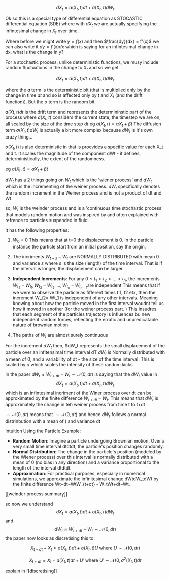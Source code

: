 $$dX_t = a(X_t, t)dt + \sigma(X_t, t)dW_t $$

Ok so this is a special type of differential equation as STOCASTIC differential equation (SDE) where with $dX_t$ we are actually specifying the infintesimal change in $X_t$ over time.

Where before we might write $y = f(x)$ and then $\frac{dy}{dx} = f'(x)$ we can also write it $dy = f'(x)dx$ which is saying for an infintesimal change in dx, what is the change in y?

For a stochastic process, unlike deterministic functions, we musy include random fluctuations in the change to $X_t$ and so we get 

$$dX_t = a(X_t, t)dt + \sigma(X_t, t)dW_t $$

where the $a$ term is the deterministic bit (that is multiplied only by the change in time $dt$ and so is affected only by $t$ and $X_t$ (and the drift function)). But the $\sigma$ term is the random bit.  

$a(Xt, t)dt$ is the drift term and represents the determininstic part of the process where $a(X_t, t)$ considers the current state, the timestep we are on, all scaled by the size of the time step $dt$
eg  $a(X_t, t) = \alpha X_t + \beta t$
The diffusion term $\sigma(X_t, t)dW_t$ is actually a bit more complex because $dW_t$ is it's own crazy thing...

$\sigma(X_t, t)$ is also deterministic in that is procvides a specific value for each X_t and t. It scales the magnitude of the component dWt - it defines, deterministically, the extent of the randomness. 

eg  $\sigma(X_t, t) = \alpha X_t + \beta t$

$dW_t$ has a 2 things going on $W_t$ which is the 'wiener process' and $dW_t$ which is the incrementing of the weiner process. $dW_t$ specifically denotes the random increment in the Weiner process and is not a product of dt and Wt. 

so, $W_t$ is the weinder process and is a 'continuous time stochastic process' that models random motion and was inspired by and often explained with refrence to particles suspended in fluid. 

It has the following properties: 

1. $W_0$ = 0
This means that at t=0 the displacement is 0. In the particle instance the particle start from an initial position, say the origin.

2. The incriments $W_{t+s} - W_t$ are NORMALLY DISTRIBUTED with mean 0 and variance $s$ where s is the size (length) of the time interval. That is if the interval is longer, the displacement can be larger. 

3. **Independent Increments**: For any $0 ≤ t_1 < t_2 < . . . <t_n​$, the increments $W_{t_2}−W_{t_1}, W_{t_3} - W_{t_2}​​, ..., W_{t_n} - W_{t_{n-1}}​​$ are independent
This means that if we were to observe the particle as fifferent times t 1, t2 etx, then the increment W_t2= Wt_1 is independent of any other intervals. Meaning knowing about how the particle moved in the first interval woudnt tell us how it moved in another (for the weiner process part. )
This insudres that each segment of the particles trajectory is influences bu new independent random forces, reflecting the erratic and unpredicatable nature of brownian motion

4.  The paths of $W_t$ are almost surely continuous

For the increment $dW_t$ then, $dW_t represents the small displacement of the particle over an infitensimal time interval dT
$dW_t$ is Normally distributed with a mean of 0, and a variability of dt - the size of the time interval.
This is scaled by $\sigma$ which scales the intensity of these random kicks. 

In the paper $dW_t \approx W_{t+dt} - W_t \sim \mathcal{N}(0, dt)$ is saying that the $dW_t$ value in $$dX_t = a(X_t, t)dt + \sigma(X_t, t)dW_t $$ which is an infintesimal incriment of the Winer process over dt can be approximated by the finite difference $W_{t+dt} - W_t$.
This means that $dW_t$ is approximately the change in teh weiner process from time t to t+dt

 $\sim \mathcal{N}(0, dt)$ means that  $\sim \mathcal{N}(0, dt)$ and hence $dW_t$ follows a normal distrinbution with a mean of ) and variance dt

Intuition Using the Particle Example:
- **Random Motion**: Imagine a particle undergoing Brownian motion. Over a very small time interval dtdtdt, the particle's position changes randomly.
- **Normal Distribution**: The change in the particle's position (modeled by the Wiener process) over this interval is normally distributed with a mean of 0 (no bias in any direction) and a variance proportional to the length of the interval dtdtdt.
- **Approximation**: For practical purposes, especially in numerical simulations, we approximate the infinitesimal change dWtdW_tdWt​ by the finite difference Wt+dt−WtW_{t+dt} - W_tWt+dt​−Wt​.

[[weinder process summary]]

so now we understand 
$$dX_t = a(X_t, t)dt + \sigma(X_t, t)dW_t $$ and 
$$dW_t \approx W_{t+dt} - W_t \sim \mathcal{N}(0, dt)$$
the paper now looks as discretising  this to:

$$X_{t+dt} - X_t \approx a(X_t, t)dt + \sigma(X_t, t)U \text{ where } U \sim \mathcal{N}(0, dt)$$

$$X_{t+dt} \approx X_t + a(X_t, t)dt + U' \text{ where } U' \sim\mathcal{N}(0, \sigma^2(X_t, t)dt$$

explain in [[discretising]]



